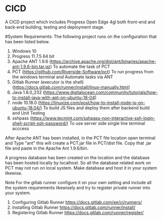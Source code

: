 # CICD

A CICD project which includes Progress Open Edge 4gl both front-end and back-end building, testing and deployment stage. 

#System Requirements:
The following project runs on the configuration that has been listed below.
1. Windows 10
2. Progress 11.7.5 64 bit
3. Apache ANT 1.9.6 (https://archive.apache.org/dist/ant/binaries/apache-ant-1.9.6-bin.tar.gz) To automate the task of PCT
4. PCT (https://github.com/Riverside-Software/pct) To run progress from the windows terminal and Automate tasks via ANT
5. Gitlab Runner (executor is the shell) (https://docs.gitlab.com/runner/install/linux-manually.html)
6. Java 1.8.0_232 (https://www.digitalocean.com/community/tutorials/how-to-install-java-with-apt-on-ubuntu-18-04) 
7. node 10.18.0 (https://linuxize.com/post/how-to-install-node-js-on-ubuntu-18.04/) To build JS files and deploy them after backend build and Unit Testing
8. sshpass (https://www.tecmint.com/sshpass-non-interactive-ssh-login-shell-script-ssh-password/) To use server side single line terminal acccess


After Apache ANT has been installed, in the PCT file location open terminal and Type "ant" this will create a PCT.jar file in PCT/dist file. Copy that .jar 
file and paste in the Apache Ant 1.9.6/bin.

A progress database has been created on the location and the database has been hosted locally by localhost. So all the database related work on PCT may not
run on local system. Make database and host it in your system likewise. 

Note 
For the gitlab runner configure it on your own setting and include all the system requirements likewisely and try to register private runner into your system.
1. Configuring Gitlab Runner https://docs.gitlab.com/ee/ci/runners/
2. Installing Gitlab Runner https://docs.gitlab.com/runner/install/
3. Registering Gitlab Runner https://docs.gitlab.com/runner/register/